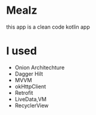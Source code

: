 # Mealz
this app is a clean code kotlin app

# I used
- Onion Architechture
- Dagger Hilt
- MVVM
- okHttpClient
- Retrofit
- LiveData,VM
- RecyclerView
